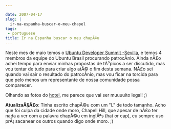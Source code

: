 ```yaml
---

date: 2007-04-17
slug: |
  ir-na-espanha-buscar-o-meu-chapel
tags:
 - portuguese
title: Ir na Espanha buscar o meu chapÃ©u
---
```


Neste mes de maio temos o [Ubuntu Developer Summit
-Sevilla](https://wiki.ubuntu.com/UDS-Sevilla), e temos 4 membros da
equipe do Ubuntu Brasil procurando patrocÃ­nio. Ainda nÃ£o achei tempo
para enviar minhas propostas de tÃ³picos a ser discutido, mas vou tentar
de tudo para criar algo atÃ© o fim desta semana. NÃ£o sei quando vai
sair o resultado do patrocÃ­nio, mas vou ficar na torcida para que pelo
menos um representante de nossa comunidade possa comparecer.

Olhando as fotos do
[hotel](http://www.hoteles-silken.com/sevilla_alandalus_fotos_2/gallery.php/5/9/0/0/2/2/),
me parece que vai ser muuuuito legal! ;)

**AtualizaÃ§Ã£o**: Tinha escrito chapÃ©u com um "L" de todo tamanho.
Acho que foi culpa da cidade onde moro, Chapell Hill, que apesar de nÃ£o
ter nada a ver com a palavra chapÃ©u em inglÃªs (hat or cap), eu sempre
uso prÃ¡ sacanear os outros quando digo onde moro. ;)
